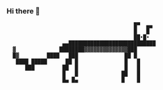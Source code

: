 ### Hi there 👋


<!--
**ChuMutt/ChuMutt** is a ✨ _special_ ✨ repository because its `README.md` (this file) appears on your GitHub profile.

Here are some ideas to get you started:

- 🔭 I’m currently working on ...
- 🌱 I’m currently learning ...
- 👯 I’m looking to collaborate on ...
- 🤔 I’m looking for help with ...
- 💬 Ask me about ...
- 📫 How to reach me: ...
- 😄 Pronouns: ...
- ⚡ Fun fact: ...
-->
                                             █▀  ▄▄
                                             █   █
                                             ██•█•
                      ▄▄████████████████████████████
      ▓              ████████▓▓▓▓▓▓▓▓▓▓▓▓▓▓███
      █▓         ████   ███               ██ █
       ████ █████      ██ █               █   █
          ███         ██  █               █   █
                      █   █              ██   █
                      █▄ █▄              █    █
